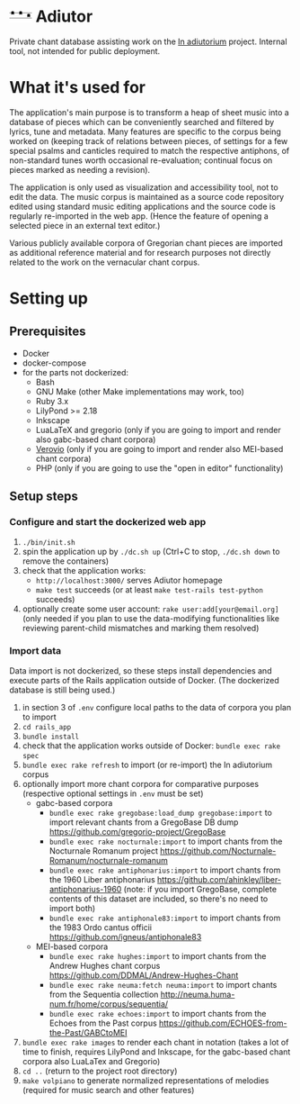 # ![adiutor logo](logo/readme_logo.png "adiutor logo") Adiutor

Private chant database assisting work on the [In adiutorium][ia] project.
Internal tool, not intended for public deployment.

# What it's used for

The application's main purpose is to transform a heap of sheet music into
a database of pieces which can be conveniently searched and filtered
by lyrics, tune and metadata.
Many features are specific to the corpus being worked on
(keeping track of relations between pieces,
of settings for a few special psalms and canticles required to match the respective antiphons,
of non-standard tunes worth occasional re-evaluation;
continual focus on pieces marked as needing a revision).

The application is only used as visualization and accessibility tool,
not to edit the data. The music corpus is maintained as a source code
repository edited using standard music editing applications
and the source code is regularly re-imported in the web app.
(Hence the feature of opening a selected piece in an external text editor.)

Various publicly available corpora of Gregorian chant pieces
are imported as additional reference material and for research purposes
not directly related to the work on the vernacular chant corpus.

# Setting up

## Prerequisites

- Docker
- docker-compose
- for the parts not dockerized:
  - Bash
  - GNU Make (other Make implementations may work, too)
  - Ruby 3.x
  - LilyPond >= 2.18
  - Inkscape
  - LuaLaTeX and gregorio (only if you are going to import and render also gabc-based chant corpora)
  - [Verovio][verovio] (only if you are going to import and render also MEI-based chant corpora)
  - PHP (only if you are going to use the "open in editor" functionality)

## Setup steps

### Configure and start the dockerized web app

1. `./bin/init.sh`
1. spin the application up by `./dc.sh up` (Ctrl+C to stop, `./dc.sh down` to remove the containers)
1. check that the application works:
    - `http://localhost:3000/` serves Adiutor homepage
    - `make test` succeeds (or at least `make test-rails test-python` succeeds)
1. optionally create some user account: `rake user:add[your@email.org]`
   (only needed if you plan to use the data-modifying functionalities like reviewing
   parent-child mismatches and marking them resolved)

### Import data

Data import is not dockerized, so these steps install dependencies
and execute parts of the Rails application outside of Docker.
(The dockerized database is still being used.)

1. in section 3 of `.env` configure local paths to the data of corpora you plan to import
1. `cd rails_app`
1. `bundle install`
1. check that the application works outside of Docker: `bundle exec rake spec`
1. `bundle exec rake refresh` to import (or re-import) the In adiutorium corpus
1. optionally import more chant corpora for comparative purposes
   (respective optional settings in `.env` must be set)
    - gabc-based corpora
      - `bundle exec rake gregobase:load_dump gregobase:import` to import relevant chants from a GregoBase DB dump
        https://github.com/gregorio-project/GregoBase
      - `bundle exec rake nocturnale:import` to import chants from the Nocturnale Romanum project
        https://github.com/Nocturnale-Romanum/nocturnale-romanum
      - `bundle exec rake antiphonarius:import` to import chants from the 1960 Liber antiphonarius
        https://github.com/ahinkley/liber-antiphonarius-1960
        (note: if you import GregoBase, complete contents of this dataset are included,
        so there's no need to import both)
      - `bundle exec rake antiphonale83:import` to import chants from the 1983 Ordo cantus officii
        https://github.com/igneus/antiphonale83
    - MEI-based corpora
      - `bundle exec rake hughes:import` to import chants from the Andrew Hughes chant corpus
        https://github.com/DDMAL/Andrew-Hughes-Chant
      - `bundle exec rake neuma:fetch neuma:import` to import chants from the Sequentia collection
        http://neuma.huma-num.fr/home/corpus/sequentia/
      - `bundle exec rake echoes:import` to import chants from the Echoes from the Past corpus
        https://github.com/ECHOES-from-the-Past/GABCtoMEI
1. `bundle exec rake images` to render each chant in notation (takes a lot of time to finish,
   requires LilyPond and Inkscape, for the gabc-based chant corpora also LuaLaTex and Gregorio)
1. `cd ..` (return to the project root directory)
1. `make volpiano` to generate normalized representations of melodies (required for music search and other features)

[ia]: https://github.com/igneus/In-adiutorium
[verovio]: https://www.verovio.org
